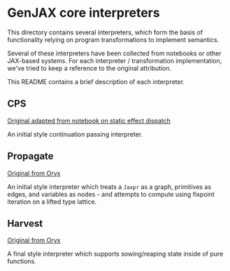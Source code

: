 # GenJAX core interpreters

This directory contains several interpreters, which form the basis of functionality relying on program transformations to implement semantics.

Several of these interpreters have been collected from notebooks or other JAX-based systems. For each interpreter / transformation implementation, we've tried to keep a reference to the original attribution.

This README contains a brief description of each interpreter.

## CPS

[Original adapted from notebook on static effect dispatch][effects_notebook]

An initial style continuation passing interpreter.

## Propagate

[Original from Oryx][oryx_propagate]

An initial style interpreter which treats a `Jaxpr` as a graph, primitives as edges, and variables as nodes - and attempts to compute using fixpoint iteration on a lifted type lattice.

## Harvest

[Original from Oryx][oryx_harvest]

A final style interpreter which supports sowing/reaping state inside of pure functions.

[effects_notebook]: https://colab.research.google.com/drive/1HGs59anVC2AOsmt7C4v8yD6v8gZSJGm6#scrollTo=ukjVJ2Ls_6Q3
[oryx_propagate]: https://github.com/jax-ml/oryx/blob/main/oryx/core/interpreters/propagate.py
[oryx_harvest]: https://github.com/jax-ml/oryx/blob/main/oryx/core/interpreters/harvest.py
